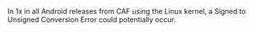 In 1x in all Android releases from CAF using the Linux kernel, a Signed to Unsigned Conversion Error could potentially occur.